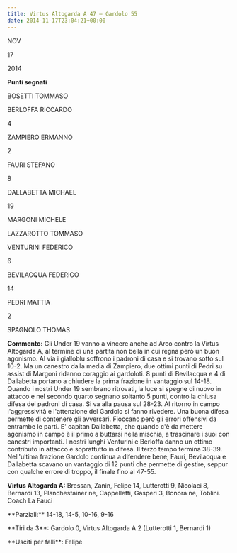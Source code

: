 ```yaml
---
title: Virtus Altogarda A 47 – Gardolo 55
date: 2014-11-17T23:04:21+00:00
---
```

NOV

17

2014

**Punti segnati**

BOSETTI TOMMASO

BERLOFFA RICCARDO

4

ZAMPIERO ERMANNO

2

FAURI STEFANO

8

DALLABETTA MICHAEL

19

MARGONI MICHELE

LAZZAROTTO TOMMASO

VENTURINI FEDERICO

6

BEVILACQUA FEDERICO

14

PEDRI MATTIA

2

SPAGNOLO THOMAS

**Commento:** Gli Under 19 vanno a vincere anche ad Arco contro la Virtus Altogarda A, al termine di una partita non bella in cui regna però un buon agonismo. Al via i gialloblu soffrono i padroni di casa e si trovano sotto sul 10-2. Ma un canestro dalla media di Zampiero, due ottimi punti di Pedri su assist di Margoni ridanno coraggio ai gardoloti. 8 punti di Bevilacqua e 4 di Dallabetta portano a chiudere la prima frazione in vantaggio sul 14-18. Quando i nostri Under 19 sembrano ritrovati, la luce si spegne di nuovo in attacco e nel secondo quarto segnano soltanto 5 punti, contro la chiusa difesa dei padroni di casa. Si va alla pausa sul 28-23. Al ritorno in campo l'aggressività e l'attenzione del Gardolo si fanno rivedere. Una buona difesa permette di contenere gli avversari. Fioccano però gli errori offensivi da entrambe le parti. E' capitan Dallabetta, che quando c'è da mettere agonismo in campo è il primo a buttarsi nella mischia, a trascinare i suoi con canestri importanti. I nostri lunghi Venturini e Berloffa danno un ottimo contributo in attacco e soprattutto in difesa. Il terzo tempo termina 38-39. Nell'ultima frazione Gardolo continua a difendere bene; Fauri, Bevilacqua e Dallabetta scavano un vantaggio di 12 punti che permette di gestire, seppur con qualche errore di troppo, il finale fino al 47-55.

**Virtus Altogarda A:** Bressan, Zanin, Felipe 14, Lutterotti 9, Nicolaci 8, Bernardi 13, Planchestainer ne, Cappelletti, Gasperi 3, Bonora ne, Toblini. Coach La Fauci

\*\*Parziali:\*\* 14-18, 14-5, 10-16, 9-16

\*\*Tiri da 3\*\*: Gardolo 0, Virtus Altogarda A 2 (Lutterotti 1, Bernardi 1)

\*\*Usciti per falli\*\*: Felipe